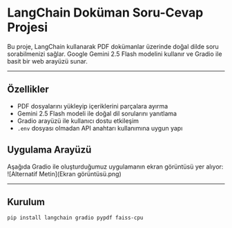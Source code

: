 # LangChain Doküman Soru-Cevap Projesi

Bu proje, LangChain kullanarak PDF dokümanlar üzerinde doğal dilde soru sorabilmenizi sağlar. Google Gemini 2.5 Flash modelini kullanır ve Gradio ile basit bir web arayüzü sunar.

---

## Özellikler

- PDF dosyalarını yükleyip içeriklerini parçalara ayırma
- Gemini 2.5 Flash modeli ile doğal dil sorularını yanıtlama
- Gradio arayüzü ile kullanıcı dostu etkileşim
- `.env` dosyası olmadan API anahtarı kullanımına uygun yapı

## Uygulama Arayüzü
Aşağıda Gradio ile oluşturduğumuz uygulamanın ekran görüntüsü yer alıyor:
![Alternatif Metin](Ekran görüntüsü.png)

---

## Kurulum

```bash
pip install langchain gradio pypdf faiss-cpu


